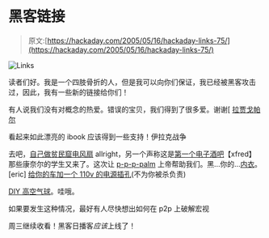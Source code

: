 # 黑客链接

> 原文:[https://hackaday.com/2005/05/16/hackaday-links-75/](https://hackaday.com/2005/05/16/hackaday-links-75/)

![Links](img/d36c58949699da50168c942d050c4a9a.png)

读者们好。我是一个四肢骨折的人，但是我可以向你们保证，我已经被黑客攻击过，因此，我有一些新的链接给你们！

有人说我们没有对概念的热爱。错误的宝贝，我们得到了很多爱。谢谢[ [拉贾戈帕尔](http://sastwingees.blogharbor.com/blog)

看起来如此漂亮的 ibook 应该得到一些支持！伊拉克战争

去吧，[自己做贫民窟电风扇](http://www.richcreations.com/simplemotor.html)
allright，另一个声称这是[第一个电子酒吧](http://www.barmonkey.net/)【xfred】
那些康奈尔的学生又来了。这次让 [p-p-p-palm](http://instruct1.cit.cornell.edu/courses/ee476/FinalProjects/s2005/jaj37/index.htm#_Toc102758945)
上帝帮助我们。黑…你的…[内衣](http://www.spunkyhats.com/boogie_bra.htm)。[eric]
[给你的车加一个 110v 的电源插孔](http://wheeloftime.net/modules.php?name=_News&file=read_article&sid=12&mode=thread&order=0&thold=0)(不为你被杀负责)

[DIY 高空气球](http://balloon.utarc.org/)。哇哦。

如果要发生这种情况，最好有人尽快想出如何在 p2p 上破解宏视

周三继续收看！黑客日播客*应该*上线了！